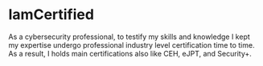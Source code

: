 # IamCertified
As a cybersecurity professional, to testify my skills and knowledge I kept my expertise undergo professional industry level certification time to time. As a result, I holds main certifications also like CEH, eJPT, and Security+.
